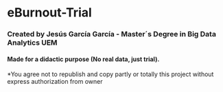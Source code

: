 # eBurnout-Trial 
### Created by Jesús García García - Master´s Degree in Big Data Analytics UEM
#### Made for a didactic purpose (No real data, just trial).
*You agree not to republish and copy partly or totally this project without express authorization from owner
